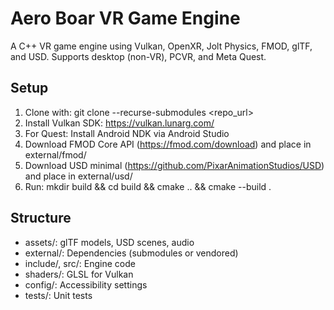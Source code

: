 # Aero Boar VR Game Engine
A C++ VR game engine using Vulkan, OpenXR, Jolt Physics, FMOD, glTF, and USD.
Supports desktop (non-VR), PCVR, and Meta Quest.

## Setup
1. Clone with: git clone --recurse-submodules <repo_url>
2. Install Vulkan SDK: https://vulkan.lunarg.com/
3. For Quest: Install Android NDK via Android Studio
4. Download FMOD Core API (https://fmod.com/download) and place in external/fmod/
5. Download USD minimal (https://github.com/PixarAnimationStudios/USD) and place in external/usd/
6. Run: mkdir build && cd build && cmake .. && cmake --build .

## Structure
- assets/: glTF models, USD scenes, audio
- external/: Dependencies (submodules or vendored)
- include/, src/: Engine code
- shaders/: GLSL for Vulkan
- config/: Accessibility settings
- tests/: Unit tests
